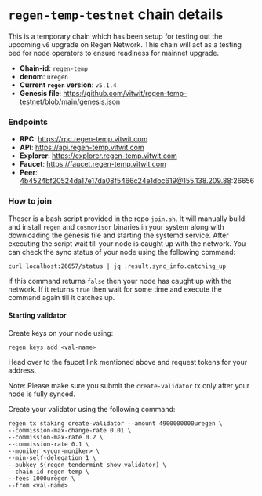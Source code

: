 # `regen-temp-testnet` chain details

This is a temporary chain which has been setup for testing out the upcoming `v6` upgrade on Regen Network. This chain will act as a testing bed for node operators to ensure readiness for mainnet upgrade.

 - **Chain-id**: `regen-temp`
 - **denom**: `uregen`
 - **Current `regen` version**: `v5.1.4`
 - **Genesis file**: https://github.com/vitwit/regen-temp-testnet/blob/main/genesis.json

### Endpoints
 - **RPC**: https://rpc.regen-temp.vitwit.com
 - **API**: https://api.regen-temp.vitwit.com
 - **Explorer**: https://explorer.regen-temp.vitwit.com
 - **Faucet**: https://faucet.regen-temp.vitwit.com
 - **Peer**: 4b4524bf20524da17e17da08f5466c24e1dbc619@155.138.209.88:26656

### How to join
Theser is a bash script provided in the repo `join.sh`. It will manually build and install `regen` and `cosmovisor` binaries in your system along with downloading the genesis file and starting the systemd service. After executing the script wait till your node is caught up with the network. You can check the sync status of your node using the following command:
```
curl localhost:26657/status | jq .result.sync_info.catching_up
```
If this command returns `false` then your node has caught up with the network. If it returns `true` then wait for some time and execute the command again till it catches up.

#### Starting validator 

Create keys on your node using:
```
regen keys add <val-name>
```

Head over to the faucet link mentioned above and request tokens for your address.

Note: Please make sure you submit the `create-validator` tx only after your node is fully synced.

Create your validator using the following command:
```
regen tx staking create-validator --amount 4900000000uregen \
--commission-max-change-rate 0.01 \
--commission-max-rate 0.2 \
--commission-rate 0.1 \
--moniker <your-moniker> \
--min-self-delegation 1 \
--pubkey $(regen tendermint show-validator) \
--chain-id regen-temp \
--fees 1000uregen \
--from <val-name> 
```
